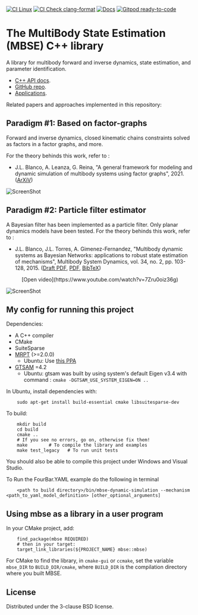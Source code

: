 [![CI Linux](https://github.com/MBDS/multibody-state-estimation/actions/workflows/linux-build.yml/badge.svg)](https://github.com/MBDS/multibody-state-estimation/actions/workflows/linux-build.yml)
[![CI Check clang-format](https://github.com/MBDS/multibody-state-estimation/actions/workflows/check-clang-format.yml/badge.svg)](https://github.com/MBDS/multibody-state-estimation/actions/workflows/check-clang-format.yml)
[![Docs](https://readthedocs.org/projects/libmbse/badge/)](https://libmbse.readthedocs.io/)
[![Gitpod ready-to-code](https://img.shields.io/badge/Gitpod-ready--to--code-blue?logo=gitpod)](https://gitpod.io/#https://github.com/MBDS/multibody-state-estimation)

# The MultiBody State Estimation (MBSE) C++ library
A library for multibody forward and inverse dynamics, state estimation, and
parameter identification.

  * [C++ API docs](https://libmbse.readthedocs.io/).
  * [GitHub repo](https://github.com/MBDS/multibody-state-estimation).
  * [Applications](https://libmbse.readthedocs.io/en/latest/pageApps.html).

Related papers and approaches implemented in this repository:

## Paradigm #1: Based on factor-graphs
Forward and inverse dynamics, closed kinematic chains constraints solved as
factors in a factor graphs, and more.

For the theory behinds this work, refer to :
  * J.L. Blanco, A. Leanza, G. Reina, "A general framework for modeling and dynamic simulation of multibody systems using factor graphs", 2021.  ([ArXiV](https://arxiv.org/abs/2101.02874))

![ScreenShot](https://raw.githubusercontent.com/MBDS/multibody-state-estimation/master/doc/source/_static/mbde-fg-screenshot.png)

## Paradigm #2: Particle filter estimator
A Bayesian filter has been implemented as a particle filter.
Only planar dynamics models have been tested.
For the theory behinds this work, refer to :
  * J.L. Blanco, J.L. Torres, A. Gimenez-Fernandez, "Multibody dynamic systems as Bayesian Networks: applications to robust state estimation of mechanisms", Multibody System Dynamics, vol. 34, no. 2, pp. 103-128, 2015.  ([Draft PDF](http://ingmec.ual.es/~jlblanco/papers/blanco2015mds_bayesian_networks_DRAFT.pdf), [PDF](http://dx.doi.org/10.1007/s11044-014-9440-9),  [BibTeX](http://ingmec.ual.es/aigaion2/index.php/export/publication/289/bibtex))

<center> [Open video](https://www.youtube.com/watch?v=7Zru0oiz36g) </center>

![ScreenShot](https://raw.githubusercontent.com/MBDS/multibody-state-estimation/master/doc/source/_static/mbde-pf-screenshot.jpg)

## My config for running this project
Dependencies:
  * A C++ compiler
  * CMake
  * SuiteSparse
  * [MRPT](https://github.com/mrpt/mrpt/) (>=2.0.0)
    * Ubuntu: Use [this PPA](https://launchpad.net/~joseluisblancoc/+archive/ubuntu/mrpt)
  * [GTSAM](https://github.com/borglab/gtsam) =4.2
    * Ubuntu: gtsam was built by using system's default Eigen v3.4 with command : `cmake -DGTSAM_USE_SYSTEM_EIGEN=ON ..`

In Ubuntu, install dependencies with:

        sudo apt-get install build-essential cmake libsuitesparse-dev 

To build:

        mkdir build
        cd build
        cmake ..  
        # If you see no errors, go on, otherwise fix them!
        make        # To compile the library and examples
        make test_legacy   # To run unit tests

You should also be able to compile this project under Windows and Visual Studio.

To Run the FourBar.YAML example do the following in terminal

        
        <path to build directory>/bin/mbse-dynamic-simulation --mechanism <path_to_yaml_model_definition> [other_optional_arguments]
        

## Using mbse as a library in a user program

In your CMake project, add:

        find_package(mbse REQUIRED)
        # then in your target:
        target_link_libraries(${PROJECT_NAME} mbse::mbse)

For CMake to find the library, in `cmake-gui` or `ccmake`, set the variable `mbse_DIR` to
`BUILD_DIR/cmake`, where `BUILD_DIR` is the compilation directory where you built MBSE.

## License

Distributed under the 3-clause BSD license.
